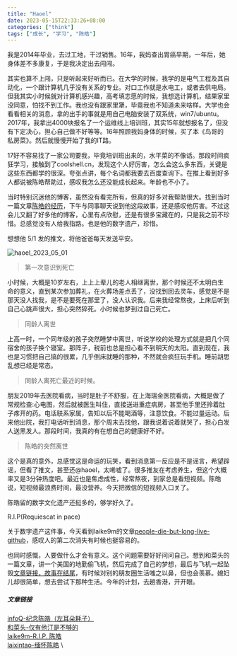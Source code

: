 ```yaml
---
title: "Haoel"
date: 2023-05-15T22:33:26+08:00
categories: ["think"]
tags: ["成长", "学习", "陈皓"]
---
```


我是2014年毕业，去过工地，干过销售。16年，我妈查出胃癌早期，一年后，她身体差不多康复，于是我决定出去闯闯。

其实也算不上闯，只是听起来好听而已。在大学的时候，我学的是电气工程及其自动化，一个跟计算机几乎没有关系的专业。对口工作就是水电工，或者去供电局。但我其实小时候就对计算机感兴趣，高考填志愿的时候，我想选计算机，结果家里没同意，怕找不到工作。我也没有跟家里犟，毕竟我也不知道未来啥样。大学也会看看相关的消息，拿的出手的事就是用自己电脑安装了双系统，win7/ubuntu。2017年，我拿出4000块报名了一个运维线上培训班，其实15年就想报名了，但没有下定决心，担心自己做不好等等。16年照顾我妈身体的时候，买了本《鸟哥的私房菜》。然后就慢慢开始了我的IT路。

17好不容易找了一家公司要我，毕竟培训班出来的，水平菜的不像话。那段时间疯狂学习，接触到了coolshell.cn，发现这个人好厉害，怎么会这么多东西，关键是这些东西都学的很深。夸张点讲，每个名词都我要去百度查询下。在推上看到好多人都说被陈皓帮助过，感叹我怎么还没能成长起来。年龄也不小了。

当时特别沉迷他的博客，虽然没有看完所有，但真的好多对我帮助很大。找到当时一篇文章[陈皓的经历](https://www.ituring.com.cn/article/9174)，下午与同事聊天说到他这段故事，还是感叹他厉害。不过这会儿又翻了好多他的博客，心里有点欣慰，还是有很多宝藏在的，只是我之前不珍惜。总感觉没有人给我指路。也是他的数字遗产，珍惜。

想想他 5/1 发的推文，将他爸爸每天发送平安。

![haoel_2023_05_01](/image/haoel_2023_05_01.PNG)

> 第一次意识到死亡

小时候，大概是10岁左右，上上上辈儿的老人相继离世，那个时候还不太明白生命的意义，直到某次参加葬礼，在火葬场差点丢了，没找到回去灵车，感觉是不是那天没人找我，是不是要死在那里了，没人认识我。后来我经常熬夜，上床后听到自己心跳声很大，担心突然猝死。小时候也梦到过自己死亡。

> 同龄人离世

上高一时，一个同年级的孩子突然睡梦中离世，听说学校的处理方式就是把几个同宿舍的孩子换个寝室。那阵子，税前也总是担心看不到明天的太阳。直到现在，我也是习惯把自己搞的很累，几乎倒床就睡的那种，不然就会疯狂玩手机。睡前胡思乱想已经是常态。

> 同龄人离死亡最近的时候。

朋友2019年去医院看病，当时是肚子不舒服，在上海瑞金医院看病，大概是做了常规检查:心电图，然后就被医生叫住，直接送进重症病房，甚至他手里还拎着肚子疼开的药。电话联系家属，告知以后不能喝酒等，注意饮食。不能过量运动。后来他出院，我打电话听到消息，那个周末去找他，跟我说着说着就哭了，担心白发人送黑发人。那段时间，我真的有在想自己的健康好不好。

> 陈皓的突然离世

这个是真的意外，总感觉这是命运的玩笑，看到消息第一反应是不是谣言，希望辟谣，但看了推文，甚至还@haoel，太唏嘘了。很多推友在考虑养生，但这个大概率又是3分钟热度吧。最近也是焦虑成性，经常熬夜，到家总是看短视频。陈皓说，短视频最浪费时间，最没营养。今天把微信的短视频入口关了。

陈皓留的数字文化遗产还挺多的，够学好久了。

R.I.P(Requiescat in pace)

关于数字遗产这件事，今天看到laike9m的文章[people-die-but-long-live-github](https://laike9m.com/blog/people-die-but-long-live-github,122/)，感叹人的第二次消失有时候也挺容易的。

也同时感慨，人要做什么才会有意义。这个问题需要好好问问自己。想到和菜头的一篇文章，讲一个美国的地勤偷飞机，然后完成了自己的梦想，最后与飞机一起坠毁[文章链接，故事在结尾](https://mp.weixin.qq.com/s/2fQTwQAZU3qYyb0WU60jmQ)，有时候对别的朋友圈生活嗤之以鼻，但也会羡慕。媳妇儿却很简单，想去尝试下那种生活。今年的计划，去趟香港，开开眼。

##### 文章链接
[infoQ-纪念陈皓（左耳朵耗子）](https://mp.weixin.qq.com/s/q1QDxN_6PfgWi-oqtZ-32w) \
[和菜头-仅有他汀是不够的](https://mp.weixin.qq.com/s/jYu3cBCZnKtrbaCHsUjx3g) \
[laike9m-R.I.P. 陈皓](https://laike9m.com/blog/rip-chen-hao,147/) \
[laixintao-缅怀陈皓](https://www.kawabangga.com/posts/5068) \
